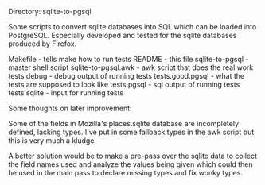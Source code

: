 Directory: sqlite-to-pgsql

Some scripts to convert sqlite databases into SQL which
can be loaded into PostgreSQL.  Especially developed and
tested for the sqlite databases produced by Firefox.

Makefile		- tells make how to run tests
README			- this file
sqlite-to-pgsql		- master shell script
sqlite-to-pgsql.awk	- awk script that does the real work
tests.debug		- debug output of running tests
tests.good.pgsql	- what the tests are supposed to look like
tests.pgsql		- sql output of running tests
tests.sqlite		- input for running tests

Some thoughts on later improvement:

Some of the fields in Mozilla's places.sqlite database are incompletely
defined, lacking types.  I've put in some fallback types in the awk
script but this is very much a kludge.

A better solution would be to make a pre-pass over the sqlite data to
collect the field names used and analyze the values being given which
could then be used in the main pass to declare missing types and fix
wonky types.
